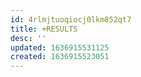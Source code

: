 ```yaml
---
id: 4rlmjtuoqiocj0lkm852qt7
title: +RESULTS
desc: ''
updated: 1636915531125
created: 1636915523051
---
```


